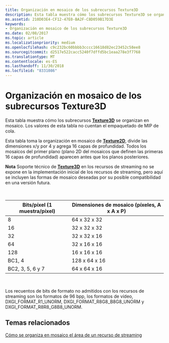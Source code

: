 ```yaml
---
title: Organización en mosaico de los subrecursos Texture3D
description: Esta tabla muestra cómo los subrecursos Texture3D se organizan en mosaico.
ms.assetid: 210D03E4-CF12-47E0-BA2F-C8D059B17D3E
keywords:
- Organización en mosaico de los subrecursos Texture3D
ms.date: 02/08/2017
ms.topic: article
ms.localizationpriority: medium
ms.openlocfilehash: c9c232bc60bbbb3cccc16618d82ec23452c58ee8
ms.sourcegitcommit: d2517e522cacc5240f7dffd5bc1eaa278e3f7768
ms.translationtype: MT
ms.contentlocale: es-ES
ms.lasthandoff: 11/30/2018
ms.locfileid: "8331086"
---
```

# <a name="texture3d-subresource-tiling"></a>Organización en mosaico de los subrecursos Texture3D


Esta tabla muestra cómo los subrecursos [**Texture3D**](https://msdn.microsoft.com/library/windows/desktop/ff471562) se organizan en mosaico. Los valores de esta tabla no cuentan el empaquetado de MIP de cola.

Esta tabla toma la organización en mosaico de [**Texture2D**](https://msdn.microsoft.com/library/windows/desktop/ff471525), divide las dimensiones x/y por 4 y agrega 16 capas de profundidad. Todos los mosaicos del primer plano (plano 2D del mosaicos que definen las primeras 16 capas de profundidad) aparecen antes que los planos posteriores.

**Nota** Soporte técnico de [**Texture3D**](https://msdn.microsoft.com/library/windows/desktop/ff471562) en los recursos de streaming no se expone en la implementación inicial de los recursos de streaming, pero aquí se incluyen las formas de mosaico deseadas por su posible compatibilidad en una versión futura.

 

| Bits/píxel (1 muestra/píxel) | Dimensiones de mosaico (píxeles, A x A x P) |
|-----------------------------|---------------------------------|
| 8                           | 64 x 32 x 32                        |
| 16                          | 32 x 32 x 32                        |
| 32                          | 32 x 32 x 16                        |
| 64                          | 32 x 16 x 16                        |
| 128                         | 16 x 16 x 16                        |
| BC1, 4                       | 128 x 64 x 16                       |
| BC2, 3, 5, 6 y 7                 | 64 x 64 x 16                        |

 

Los recuentos de bits de formato no admitidos con los recursos de streaming son los formatos de 96 bpp, los formatos de vídeo, DXGI\_FORMAT\_R1\_UNORM, DXGI\_FORMAT\_R8G8\_B8G8\_UNORM y DXGI\_FORMAT\_R8R8\_G8B8\_UNORM.

## <a name="span-idrelated-topicsspanrelated-topics"></a><span id="related-topics"></span>Temas relacionados


[Cómo se organiza en mosaico el área de un recurso de streaming](how-a-streaming-resource-s-area-is-tiled.md)

 

 




